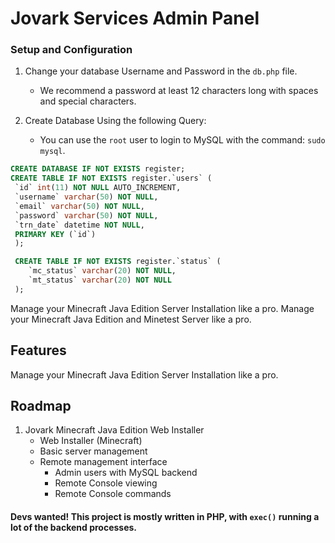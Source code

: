 # Jovark Services Admin Panel

### Setup and Configuration

1. Change your database Username and Password in the `db.php` file.

   - We recommend a password at least 12 characters long with spaces and special characters.

2. Create Database Using the following Query:
   - You can use the `root` user to login to MySQL with the command: `sudo mysql`.

```sql
CREATE DATABASE IF NOT EXISTS register;
CREATE TABLE IF NOT EXISTS register.`users` (
 `id` int(11) NOT NULL AUTO_INCREMENT,
 `username` varchar(50) NOT NULL,
 `email` varchar(50) NOT NULL,
 `password` varchar(50) NOT NULL,
 `trn_date` datetime NOT NULL,
 PRIMARY KEY (`id`)
 );

 CREATE TABLE IF NOT EXISTS register.`status` (
    `mc_status` varchar(20) NOT NULL,
    `mt_status` varchar(20) NOT NULL
 );
```

Manage your Minecraft Java Edition Server Installation like a pro. Manage your Minecraft Java Edition and Minetest Server like a pro.

## Features

Manage your Minecraft Java Edition Server Installation like a pro.

## Roadmap

1. Jovark Minecraft Java Edition Web Installer
   - Web Installer (Minecraft)
   - Basic server management
   - Remote management interface
     - Admin users with MySQL backend
     - Remote Console viewing
     - Remote Console commands

#### Devs wanted! This project is mostly written in PHP, with `exec()` running a lot of the backend processes.
